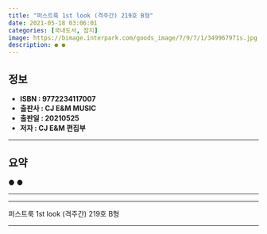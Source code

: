 ```yaml
---
title: "퍼스트룩 1st look (격주간) 219호 B형"
date: 2021-05-18 03:06:01
categories: [국내도서, 잡지]
image: https://bimage.interpark.com/goods_image/7/9/7/1/349967971s.jpg
description: ● ●
---
```


## **정보**

- **ISBN : 9772234117007**
- **출판사 : CJ E&M MUSIC**
- **출판일 : 20210525**
- **저자 : CJ E&M 편집부**

------



## **요약**

●  ●  

------



------


퍼스트룩 1st look (격주간) 219호 B형 

------



